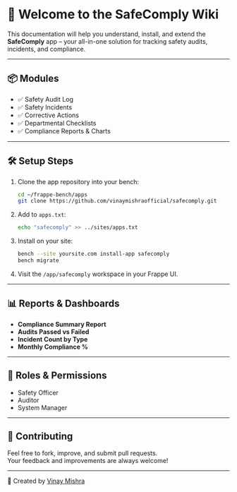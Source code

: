 
# 🧭 Welcome to the SafeComply Wiki

This documentation will help you understand, install, and extend the **SafeComply** app – your all-in-one solution for tracking safety audits, incidents, and compliance.

---

## 📦 Modules

- ✅ Safety Audit Log
- ✅ Safety Incidents
- ✅ Corrective Actions
- ✅ Departmental Checklists
- ✅ Compliance Reports & Charts

---

## 🛠 Setup Steps

1. Clone the app repository into your bench:
   ```bash
   cd ~/frappe-bench/apps
   git clone https://github.com/vinaymishraofficial/safecomply.git
   ```

2. Add to `apps.txt`:
   ```bash
   echo "safecomply" >> ../sites/apps.txt
   ```

3. Install on your site:
   ```bash
   bench --site yoursite.com install-app safecomply
   bench migrate
   ```

4. Visit the `/app/safecomply` workspace in your Frappe UI.

---

## 📊 Reports & Dashboards

- **Compliance Summary Report**
- **Audits Passed vs Failed**
- **Incident Count by Type**
- **Monthly Compliance %**

---

## 🔐 Roles & Permissions

- Safety Officer
- Auditor
- System Manager

---

## 🤝 Contributing

Feel free to fork, improve, and submit pull requests.  
Your feedback and improvements are always welcome!

---

📄 Created by [Vinay Mishra](https://github.com/vinaymishraofficial)
